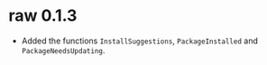 # raw 0.1.3

* Added the functions `InstallSuggestions`, `PackageInstalled` and `PackageNeedsUpdating`.